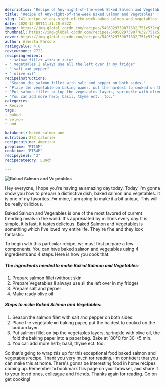 ```yaml
---
description: "Recipe of Any-night-of-the-week Baked Salmon and Vegetables"
title: "Recipe of Any-night-of-the-week Baked Salmon and Vegetables"
slug: 741-recipe-of-any-night-of-the-week-baked-salmon-and-vegetables
date: 2020-12-09T11:31:20.632Z
image: https://img-global.cpcdn.com/recipes/5495829739077632/751x532cq70/baked-salmon-and-vegetables-recipe-main-photo.jpg
thumbnail: https://img-global.cpcdn.com/recipes/5495829739077632/751x532cq70/baked-salmon-and-vegetables-recipe-main-photo.jpg
cover: https://img-global.cpcdn.com/recipes/5495829739077632/751x532cq70/baked-salmon-and-vegetables-recipe-main-photo.jpg
author: Alberta Parsons
ratingvalue: 4.6
reviewcount: 2722
recipeingredient:
- " salmon fillet without skin"
- " Vegetables I always use all the left over in my fridge"
- " salt and pepper"
- " olive oil"
recipeinstructions:
- "Season the salmon fillet with salt and pepper on both sides."
- "Place the vegetable on baking paper, put the hardest to cooked on the bottom layer."
- "Put salmon fillet on top the vegetables layers, springkle with olive oil, the fold  the baking paper into a paper bag. Bake at 180°C for 30-45 min."
- "You can add more herb; basil, thyme ect.  too."
categories:
- Recipe
tags:
- baked
- salmon
- and

katakunci: baked salmon and 
nutrition: 273 calories
recipecuisine: American
preptime: "PT15M"
cooktime: "PT54M"
recipeyield: "3"
recipecategory: Lunch

---
```



![Baked Salmon and Vegetables](https://img-global.cpcdn.com/recipes/5495829739077632/751x532cq70/baked-salmon-and-vegetables-recipe-main-photo.jpg)

Hey everyone, I hope you're having an amazing day today. Today, I'm gonna show you how to prepare a distinctive dish, baked salmon and vegetables. It is one of my favorites. For mine, I am going to make it a bit unique. This will be really delicious.



Baked Salmon and Vegetables is one of the most favored of current trending meals in the world. It's appreciated by millions every day. It is simple, it is fast, it tastes delicious. Baked Salmon and Vegetables is something which I've loved my entire life. They're fine and they look fantastic.


To begin with this particular recipe, we must first prepare a few components. You can have baked salmon and vegetables using 4 ingredients and 4 steps. Here is how you cook that.

<!--inarticleads1-->

##### The ingredients needed to make Baked Salmon and Vegetables:

1. Prepare  salmon fillet (without skin)
1. Prepare  Vegetables (I always use all the left over in my fridge)
1. Prepare  salt and pepper
1. Make ready  olive oil




<!--inarticleads2-->

##### Steps to make Baked Salmon and Vegetables:

1. Season the salmon fillet with salt and pepper on both sides.
1. Place the vegetable on baking paper, put the hardest to cooked on the bottom layer.
1. Put salmon fillet on top the vegetables layers, springkle with olive oil, the fold  the baking paper into a paper bag. Bake at 180°C for 30-45 min.
1. You can add more herb; basil, thyme ect.  too.




So that's going to wrap this up for this exceptional food baked salmon and vegetables recipe. Thank you very much for reading. I'm confident that you can make this at home. There's gonna be interesting food in home recipes coming up. Remember to bookmark this page on your browser, and share it to your loved ones, colleague and friends. Thanks again for reading. Go on get cooking!
